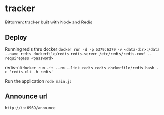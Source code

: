 # tracker
Bittorrent tracker built with Node and Redis

## Deploy
Running redis thru docker
`docker run -d -p 6379:6379 -v <data-dir>:/data --name redis dockerfile/redis redis-server /etc/redis/redis.conf --requirepass <password>`

redis-cli
`docker run -it --rm --link redis:redis dockerfile/redis bash -c 'redis-cli -h redis'`

Run the application
`node main.js`

## Announce url
`http://ip:6969/announce`
